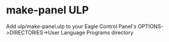 make-panel ULP
=================

Add ulp/make-panel.ulp to your Eagle Control Panel's OPTIONS->DIRECTORIES->User Language Programs directory


